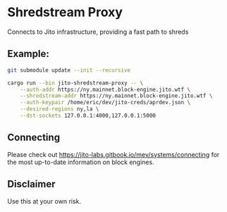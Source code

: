 # Shredstream Proxy

Connects to Jito infrastructure, providing a fast path to shreds

## Example:
```bash
git submodule update --init --recursive

cargo run --bin jito-shredstream-proxy -- \
    --auth-addr https://ny.mainnet.block-engine.jito.wtf \
    --shredstream-addr https://ny.mainnet.block-engine.jito.wtf \
    --auth-keypair /home/eric/dev/jito-creds/aprdev.json \
    --desired-regions ny,la \
    --dst-sockets 127.0.0.1:4000,127.0.0.1:5000
```

## Connecting
Please check out https://jito-labs.gitbook.io/mev/systems/connecting for the most up-to-date information on block engines.

## Disclaimer
Use this at your own risk.
